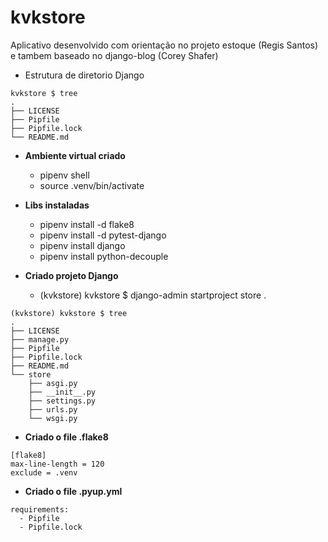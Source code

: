 # kvkstore

Aplicativo desenvolvido com orientação no projeto estoque (Regis Santos) e tambem baseado no django-blog (Corey Shafer)


- Estrutura de diretorio Django
```
kvkstore $ tree
.
├── LICENSE
├── Pipfile
├── Pipfile.lock
└── README.md
```

- **Ambiente virtual criado** 
  - pipenv shell
  - source .venv/bin/activate

- **Libs instaladas** 
  - pipenv install -d flake8
  - pipenv install -d pytest-django
  - pipenv install django
  - pipenv install python-decouple

- **Criado projeto Django** 
  - (kvkstore) kvkstore $ django-admin startproject store .
```
(kvkstore) kvkstore $ tree
.
├── LICENSE
├── manage.py
├── Pipfile
├── Pipfile.lock
├── README.md
└── store
    ├── asgi.py
    ├── __init__.py
    ├── settings.py
    ├── urls.py
    └── wsgi.py
```

- **Criado o file .flake8**
```
[flake8]
max-line-length = 120
exclude = .venv
```

- **Criado o file .pyup.yml**

```
requirements:
  - Pipfile
  - Pipfile.lock
```
